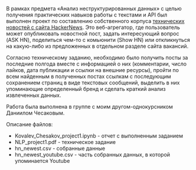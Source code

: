 В рамках предмета «Анализ неструктурированных данных» с целью получения практических навыков работы с текстами и API был выполнен проект по составлению собственного корпуса [технических новостей с сайта HackerNews](https://news.ycombinator.com/). Это веб-агрегатор, где пользователь может опубликовать новостной пост, задать интересующий вопрос (ASK HN), поделиться чем-то с комьюнити (Show HN) или откликнуться на какую-либо из предложенных в отдельном разделе сайта вакансий.

Согласно техническому заданию, необходимо было получить посты за последние полгода вместе с информацией о них (комментарии, число лайков, дата публикации и ссылки на внешние ресурсы), пройти по всем найденным в полученных постах ссылкам с последующим сохранением страниц в виде текстовых сообщений, выделить в них упоминающие определенный бренд и сделать краткий анализ извлеченных данных.

Работа была выполнена в группе с моим другом-однокурсником Даниилом Чесаковым.

Описание файлов:

- Kovalev_Chesakov_project1.ipynb - отчет с выполненным заданием
- NLP_project1.pdf - техническое задание
- hn_newest.csv - собранные данные
- hn_newest_youtube.csv - часть собранных данных, в которой упоминается Youtube
